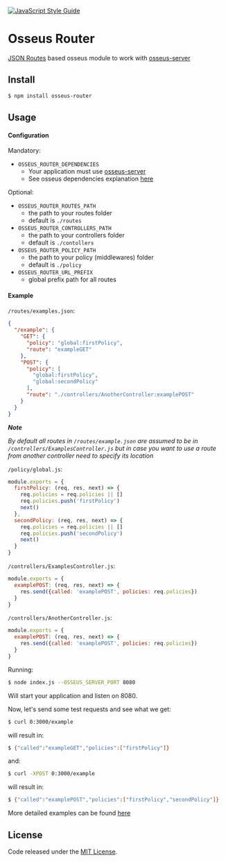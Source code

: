 [![JavaScript Style Guide](https://cdn.rawgit.com/standard/standard/master/badge.svg)](https://github.com/standard/standard)

# Osseus Router

[JSON Routes](https://github.com/gimox/json-routing) based osseus module to work with [osseus-server](https://github.com/colucom/osseus-server)

## Install
```bash
$ npm install osseus-router
```

## Usage

#### Configuration

Mandatory:

* `OSSEUS_ROUTER_DEPENDENCIES`
	* Your application must use [osseus-server](https://github.com/colucom/osseus-server)
	* See osseus dependencies explanation [here](https://github.com/colucom/osseus#dependencies)

Optional:

* `OSSEUS_ROUTER_ROUTES_PATH`
	* the path to your routes folder
	* default is `./routes`
* `OSSEUS_ROUTER_CONTROLLERS_PATH`
	* the path to your controllers folder
	* default is `./contollers`
* `OSSEUS_ROUTER_POLICY_PATH`
	* the path to your policy (middlewares) folder
	* default is `./policy`
* `OSSEUS_ROUTER_URL_PREFIX`
	* global prefix path for all routes

#### Example

`/routes/examples.json`:

```json
{
  "/example": {
    "GET": {
      "policy": "global:firstPolicy",
      "route": "exampleGET"
    },
    "POST": {
      "policy": [
        "global:firstPolicy",
        "global:secondPolicy"
      ],
      "route": "./controllers/AnotherController:examplePOST"
    }
  }
}
```

***Note***

*By default all routes in `/routes/example.json` are assumed to be in `/controllers/ExamplesController.js` but in case you want to use a route from another controller need to specify its location*

`/policy/global.js`:

```javascript
module.exports = {
  firstPolicy: (req, res, next) => {
    req.policies = req.policies || []
    req.policies.push('firstPolicy')
    next()
  },
  secondPolicy: (req, res, next) => {
    req.policies = req.policies || []
    req.policies.push('secondPolicy')
    next()
  }
}
```

`/controllers/ExamplesController.js`:

```javascript
module.exports = {
  examplePOST: (req, res, next) => {
    res.send({called: 'examplePOST', policies: req.policies})
  }
}
```

`/controllers/AnotherController.js`:

```javascript
module.exports = {
  examplePOST: (req, res, next) => {
    res.send({called: 'examplePOST', policies: req.policies})
  }
}
```

Running:

```bash
$ node index.js --OSSEUS_SERVER_PORT 8080
```

Will start your application and listen on 8080.

Now, let's send some test requests and see what we get:

```bash
$ curl 0:3000/example
```

will result in:

```bash
$ {"called":"exampleGET","policies":["firstPolicy"]}
```

and:

```bash
$ curl -XPOST 0:3000/example
```

will result in:

```bash
$ {"called":"examplePOST","policies":["firstPolicy","secondPolicy"]}
```

More detailed examples can be found [here](https://github.com/gimox/json-routing)

## License
Code released under the [MIT License](https://github.com/colucom/osseus-router/blob/master/LICENSE).
